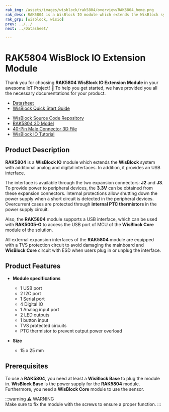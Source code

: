 ```yaml
---
rak_img: /assets/images/wisblock/rak5804/overview/RAK5804_home.png
rak_desc: RAK5804 is a WisBlock IO module which extends the WisBlock system with additional analog and digital interfaces. In addition, it provides an USB interface. 
rak_grp: [wisblock, wisio]
prev: ../../
next: ../Datasheet/

---
```


# RAK5804 WisBlock IO Extension Module

Thank you for choosing **RAK5804 WisBlock IO Extension Module** in your awesome IoT Project! 🎉 To help you get started, we have provided you all the necessary documentations for your product.

* [Datasheet](../Datasheet/)
* <a href="../../Quickstart/" target="_blank">WisBlock Quick Start Guide</a>
<!---* [WisBlock Quick Start Guide](../../Quickstart/)-->
* [WisBlock Source Code Repository](https://github.com/RAKWireless/WisBlock/)
* [RAK5804 3D Model](https://downloads.rakwireless.com/3D_File/WisBlock/RAK5804_VA.step)
* [40-Pin Male Connector 3D File](https://downloads.rakwireless.com/3D_File/Accessory/WisConnector/M40S1003K6M.stp)
* [WisBlock IO Tutorial](/Knowledge-Hub/Learn/WisBlock-IO-Tutorial/)

## Product Description

**RAK5804** is a **WisBlock IO** module which extends the **WisBlock** system with additional analog and digital interfaces. In addition, it provides an USB interface.   

The interface is available through the two expansion connectors: **J2** and **J3**. To provide power to peripheral devices, the **3.3V** can be obtained from these expansion connectors. Internal protections allow shutting down the power supply when a short circuit is detected in the peripheral devices. Overcurrent cases are protected through **internal PTC thermistors** in the power supply circuit.    

Also, the **RAK5804** module supports a USB interface, which can be used with **RAK5005-O** to access the USB port of MCU of the **WisBlock Core** module of the solution.     

All external expansion interfaces of the **RAK5804** module are equipped with a TVS protection circuit to avoid damaging the mainboard and **WisBlock Core** circuit with ESD when users plug in or unplug the interface.

<!--
The RAK5804 module is part of the WisBlock series that belongs to the WisIO category. This module was designed to be part of a production-ready IoT solution in a modular way and must be combined with a WisCore and a WisBase module. 

The RAK5804 module is designed as an IO extension module that allows you to connect their own digital or analog devices or sensors to create a customized IoT solution. These sensors are connected through the two expansion connectors: **J2** and **J3**. To provide power to peripheral devices, the **3.3V** can be obtained from these expansion connectors. Internal protections allow shutting down the power supply when a short circuit is detected in the peripheral devices. Overcurrent cases are protected through **internal PTC thermistors** in the power supply circuit.  

Also, the RAK5804 module supports a USB interface, which can be used with RAK5005 to access the USB port of MCU of the WisCore module of the solution. 

All external expansion interfaces of the RAK5804 module are equipped with a TVS protection circuit to avoid damaging the mainboard and WisCore circuit with ESD when users plug in or unplug the interface.
-->

## Product Features

* **Module specifications**    
    * 1 USB port    
    * 2 I2C port    
    * 1 Serial port    
    * 4 Digital IO    
    * 1 Analog input port    
    * 2 LED outputs    
    * 1 button input    
    * TVS protected circuits    
    * PTC thermistor to prevent output power overload    

* **Size**    
    * 15 x 25&nbsp;mm    

## Prerequisites

To use a **RAK5804**, you need at least a **WisBlock Base** to plug the module in. **WisBlock Base** is the power supply for the **RAK5804** module. Furthermore, you need a **WisBlock Core** module to use the sensor.   

:::warning ⚠️ WARNING    
Make sure to fix the module with the screws to ensure a proper function.
:::
